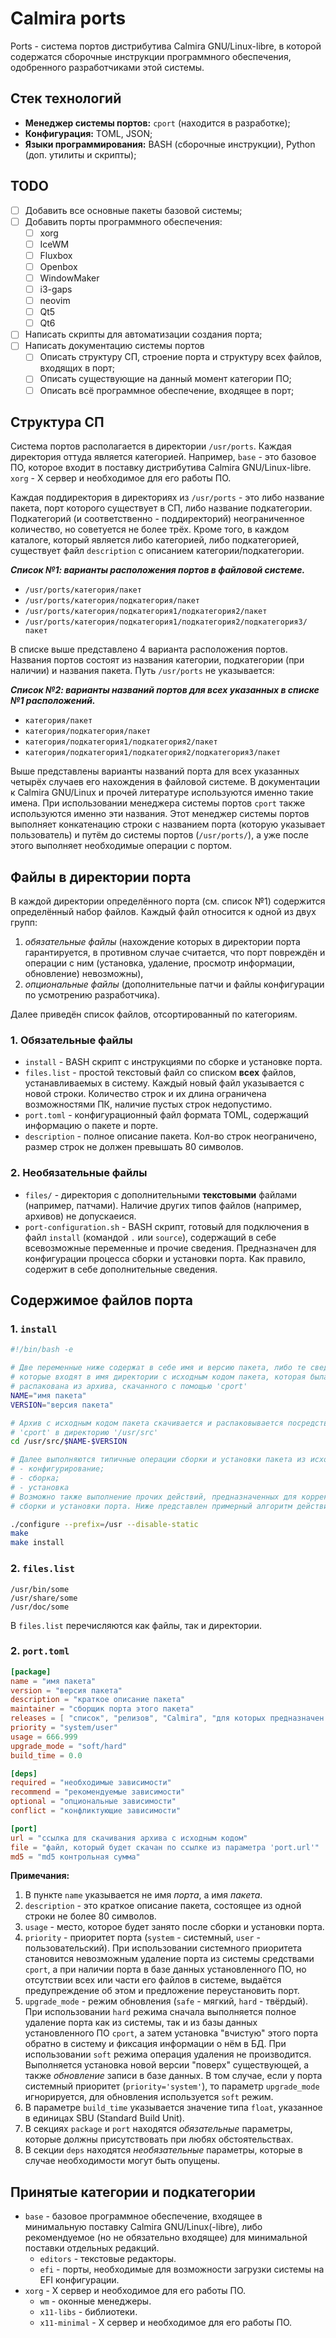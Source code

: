# Calmira ports

Ports - система портов дистрибутива Calmira GNU/Linux-libre, в которой
содержатся сборочные инструкции программного обеспечения, одобренного
разработчиками этой системы.

## Стек технологий

- **Менеджер системы портов:** `cport` (находится в разработке);
- **Конфигурация:** TOML, JSON;
- **Языки программирования:** BASH (сборочные инструкции), Python (доп. утилиты
  и скрипты);

## TODO

- [ ] Добавить все основные пакеты базовой системы;
- [ ] Добавить порты программного обеспечения:
   - [ ] xorg
   - [ ] IceWM
   - [ ] Fluxbox
   - [ ] Openbox
   - [ ] WindowMaker
   - [ ] i3-gaps
   - [ ] neovim
   - [ ] Qt5
   - [ ] Qt6
- [ ] Написать скрипты для автоматизации создания порта;
- [ ] Написать документацию системы портов
   - [ ] Описать структуру СП, строение порта и структуру всех файлов, входящих
         в порт;
   - [ ] Описать существующие на данный момент категории ПО;
   - [ ] Описать всё программное обеспечение, входящее в порт;

## Структура СП

Система портов располагается в директории `/usr/ports`. Каждая директория
оттуда является категорией. Например, `base` - это базовое ПО, которое входит в
поставку дистрибутива Calmira GNU/Linux-libre. `xorg` - X сервер и необходимое
для его работы ПО.

Каждая поддиректория в директориях из `/usr/ports` - это либо название пакета,
порт которого существует в СП, либо название подкатегории. Подкатегорий (и
соответственно - поддиректорий) неограниченное количество, но советуется не
более трёх. Кроме того, в каждом каталоге, который является либо категорией,
либо подкатегорией, существует файл `description` с описанием
категории/подкатегории.

***Список №1: варианты расположения портов в файловой системе.***

- `/usr/ports/категория/пакет`
- `/usr/ports/категория/подкатегория/пакет`
- `/usr/ports/категория/подкатегория1/подкатегория2/пакет`
- `/usr/ports/категория/подкатегория1/подкатегория2/подкатегория3/пакет`

В списке выше представлено 4 варианта расположения портов. Названия портов
состоят из названия категории, подкатегории (при наличии) и названия пакета.
Путь `/usr/ports` не указывается:

***Список №2: варианты названий портов для всех указанных в списке
№1 расположений.***

- `категория/пакет`
- `категория/подкатегория/пакет`
- `категория/подкатегория1/подкатегория2/пакет`
- `категория/подкатегория1/подкатегория2/подкатегория3/пакет`

Выше представлены варианты названий порта для всех указанных четырёх случаев
его нахождения в файловой системе. В документации к Calmira GNU/Linux и прочей
литературе используются именно такие имена. При использовании менеджера системы
портов `cport` также используются именно эти названия. Этот менеджер системы
портов выполняет конкатенацию строки с названием порта (которую указывает
пользователь) и путём до системы портов (`/usr/ports/`), а уже после этого
выполняет необходимые операции с портом.

## Файлы в директории порта

В каждой директории определённого порта (см. список №1) содержится определённый
набор файлов. Каждый файл относится к одной из двух групп:

1. *обязательные файлы* (нахождение которых в директории порта гарантируется, в
противном случае считается, что порт повреждён и операции с ним (установка,
удаление, просмотр информации, обновление) невозможны),
2. *опциональные файлы* (дополнительные патчи и файлы конфигурации по
усмотрению разработчика).

Далее приведён список файлов, отсортированный по категориям.

### 1. Обязательные файлы

- `install` - BASH скрипт с инструкциями по сборке и установке порта.
- `files.list` - простой текстовый файл со списком **всех** файлов,
  устанавливаемых в систему. Каждый новый файл указывается с новой строки.
  Количество строк и их длина ограничена возможностями ПК, наличие пустых строк
  недопустимо.
- `port.toml` - конфигурационный файл формата TOML, содержащий информацию о
  пакете и порте.
- `description` - полное описание пакета. Кол-во строк неограничено, размер
  строк не должен превышать 80 символов.

### 2. Необязательные файлы

- `files/` - директория с дополнительными **текстовыми** файлами (например,
  патчами). Наличие других типов файлов (например, архивов) не допускаеися.
- `port-configuration.sh` - BASH скрипт, готовый для подключения в файл
  `install` (командой `.` или `source`), содержащий в себе всевозможные
  переменные и прочие сведения. Предназначен для конфигурации процесса сборки и
  установки порта. Как правило, содержит в себе дополнительные сведения.

## Содержимое файлов порта

### 1. `install`

```bash
#!/bin/bash -e

# Две переменные ниже содержат в себе имя и версию пакета, либо те сведения,
# которые входят в имя директории с исходным кодом пакета, которая была
# распакована из архива, скачанного с помощью 'cport'
NAME="имя пакета"
VERSION="версия пакета"

# Архив с исходным кодом пакета скачивается и распаковывается посредством
# 'cport' в директорию '/usr/src'
cd /usr/src/$NAME-$VERSION

# Далее выполняются типичные операции сборки и установки пакета из исходников:
# - конфигурирование;
# - сборка;
# - установка
# Возможно также выполнение прочих действий, предназначенных для корректной
# сборки и установки порта. Ниже представлен примерный алгоритм действий.

./configure --prefix=/usr --disable-static
make
make install
```

### 2. `files.list`

```
/usr/bin/some
/usr/share/some
/usr/doc/some
```

В `files.list` перечисляются как файлы, так и директории.

### 2. `port.toml`

```toml
[package]
name = "имя пакета"
version = "версия пакета"
description = "краткое описание пакета"
maintainer = "сборщик порта этого пакета"
releases = [ "список", "релизов", "Calmira", "для которых предназначен порт"]
priority = "system/user"
usage = 666.999
upgrade_mode = "soft/hard"
build_time = 0.0

[deps]
required = "необходимые зависимости"
recommend = "рекомендуемые зависимости"
optional = "опциональные зависимости"
conflict = "конфликтующие зависимости"

[port]
url = "ссылка для скачивания архива с исходным кодом"
file = "файл, который будет скачан по ссылке из параметра 'port.url'"
md5 = "md5 контрольная сумма"
```

**Примечания:**

1. В пункте `name` указывается не имя *порта*, а имя *пакета*.
2. `description` - это краткое описание пакета, состоящее из одной строки не
   более 80 символов.
3. `usage` - место, которое будет занято после сборки и установки порта.
4. `priority` - приоритет порта (`system` - системный, `user` -
   пользовательский). При использовании системного приоритета становится
   невозможным удаление порта из системы средствами `cport`, а при наличии
   порта в базе данных установленного ПО, но отсутствии всех или части его
   файлов в системе, выдаётся предупреждение об этом и предложение
   переустановить порт.
4. `upgrade_mode` - режим обновления (`safe` - мягкий, `hard` - твёрдый). При
   использовании `hard` режима сначала выполняется полное удаление порта как из
   системы, так и из базы данных установленного ПО `cport`, а затем установка
   "вчистую" этого порта обратно в систему и фиксация информации о нём в БД.
   При использовании `soft` режима операция удаления не производится.
   Выполняется установка новой версии "поверх" существующей, а также
   *обновление* записи в базе данных. В том случае, если у порта системный
   приоритет (`priority='system'`), то параметр `upgrade_mode` игнорируется,
   для обновления используется `soft` режим.
5. В параметре `build_time` указывается значение типа `float`, указанное в
   единицах SBU (Standard Build Unit).
5. В секциях `package` и `port` находятся *обязательные* параметры, которые
   должны присутствовать при любях обстоятельствах.
5. В секции `deps` находятся *необязательные* параметры, которые в случае
   необходимости могут быть опущены.

## Принятые категории и подкатегории

- `base` - базовое программное обеспечение, входящее в минимальную поставку
  Calmira GNU/Linux(-libre), либо рекомендуемое (но не обязательно входящее)
  для минимальной поставки отдельных редакций.
   - `editors` - текстовые редакторы.
   - `efi` - порты, необходимые для возможности загрузки системы на EFI
     конфигурации.
- `xorg` - X сервер и необходимое для его работы ПО.
   - `wm` - оконные менеджеры.
   - `x11-libs` - библиотеки.
   - `x11-minimal` - X сервер и необходимое для его работы ПО.
